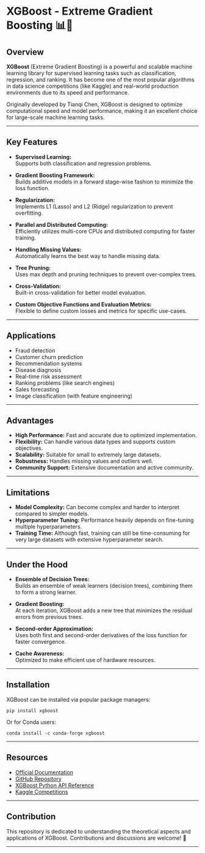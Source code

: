 # XGBoost - Extreme Gradient Boosting 📊🚀

## Overview

**XGBoost** (Extreme Gradient Boosting) is a powerful and scalable machine learning library for supervised learning tasks such as classification, regression, and ranking. It has become one of the most popular algorithms in data science competitions (like Kaggle) and real-world production environments due to its speed and performance.

Originally developed by Tianqi Chen, XGBoost is designed to optimize computational speed and model performance, making it an excellent choice for large-scale machine learning tasks.

---

## Key Features

- **Supervised Learning:**  
  Supports both classification and regression problems.
  
- **Gradient Boosting Framework:**  
  Builds additive models in a forward stage-wise fashion to minimize the loss function.

- **Regularization:**  
  Implements L1 (Lasso) and L2 (Ridge) regularization to prevent overfitting.

- **Parallel and Distributed Computing:**  
  Efficiently utilizes multi-core CPUs and distributed computing for faster training.

- **Handling Missing Values:**  
  Automatically learns the best way to handle missing data.

- **Tree Pruning:**  
  Uses max depth and pruning techniques to prevent over-complex trees.

- **Cross-Validation:**  
  Built-in cross-validation for better model evaluation.

- **Custom Objective Functions and Evaluation Metrics:**  
  Flexible to define custom losses and metrics for specific use-cases.

---

## Applications

- Fraud detection
- Customer churn prediction
- Recommendation systems
- Disease diagnosis
- Real-time risk assessment
- Ranking problems (like search engines)
- Sales forecasting
- Image classification (with feature engineering)

---

## Advantages

- **High Performance:** Fast and accurate due to optimized implementation.
- **Flexibility:** Can handle various data types and supports custom objectives.
- **Scalability:** Suitable for small to extremely large datasets.
- **Robustness:** Handles missing values and outliers well.
- **Community Support:** Extensive documentation and active community.

---

## Limitations

- **Model Complexity:** Can become complex and harder to interpret compared to simpler models.
- **Hyperparameter Tuning:** Performance heavily depends on fine-tuning multiple hyperparameters.
- **Training Time:** Although fast, training can still be time-consuming for very large datasets with extensive hyperparameter search.

---

## Under the Hood

- **Ensemble of Decision Trees:**  
  Builds an ensemble of weak learners (decision trees), combining them to form a strong learner.

- **Gradient Boosting:**  
  At each iteration, XGBoost adds a new tree that minimizes the residual errors from previous trees.

- **Second-order Approximation:**  
  Uses both first and second-order derivatives of the loss function for faster convergence.

- **Cache Awareness:**  
  Optimized to make efficient use of hardware resources.

---

## Installation

XGBoost can be installed via popular package managers:

```
pip install xgboost
```

Or for Conda users:

```
conda install -c conda-forge xgboost
```

---

## Resources

- [Official Documentation](https://xgboost.readthedocs.io/)
- [GitHub Repository](https://github.com/dmlc/xgboost)
- [XGBoost Python API Reference](https://xgboost.readthedocs.io/en/stable/python/index.html)
- [Kaggle Competitions](https://www.kaggle.com/)

---

## Contribution

This repository is dedicated to understanding the theoretical aspects and applications of XGBoost. Contributions and discussions are welcome! 🚀

---

